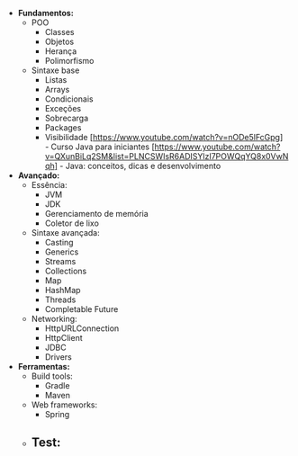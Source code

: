 
- **Fundamentos:**
	- POO
		- Classes
		- Objetos
		- Herança
		- Polimorfismo
	- Sintaxe base
		- Listas
		- Arrays
		- Condicionais
		- Exceções
		- Sobrecarga
		- Packages
		- Visibilidade
[https://www.youtube.com/watch?v=nODe5lFcGpg] - Curso Java para iniciantes
[https://www.youtube.com/watch?v=QXunBiLq2SM&list=PLNCSWIsR6ADISYlzI7POWQqYQ8x0VwNqh] - Java: conceitos, dicas e desenvolvimento
- **Avançado:**
	- Essência:
		- JVM
		- JDK
		- Gerenciamento de memória
		- Coletor de lixo
	- Sintaxe avançada:
		- Casting
		- Generics
		- Streams
		- Collections
		- Map
		- HashMap
		- Threads
		- Completable Future
	- Networking:
		- HttpURLConnection
		- HttpClient
		- JDBC
		- Drivers
- **Ferramentas:**
	- Build tools:
		- Gradle
		- Maven
	- Web frameworks:
		- Spring
	- Test:
		- 